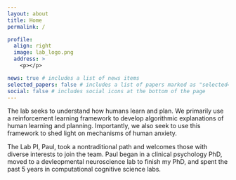 ```yaml
---
layout: about
title: Home
permalink: /

profile:
  align: right
  image: lab_logo.png
  address: >
    <p></p>

news: true # includes a list of news items
selected_papers: false # includes a list of papers marked as "selected={true}"
social: false # includes social icons at the bottom of the page
---
```


<p>
The lab seeks to understand how humans learn and plan. We primarily use a reinforcement learning framework to develop algorithmic explanations of human learning and planning. Importantly, we also seek to use this framework to shed light on mechanisms of human anxiety.

The Lab PI, Paul, took a nontraditional path and welcomes those with diverse interests to join the team. Paul began in a clinical psychology PhD, moved to a devleopmental neuroscience lab to finish my PhD, and spent the past 5 years in computational cognitive science labs.

</p>

